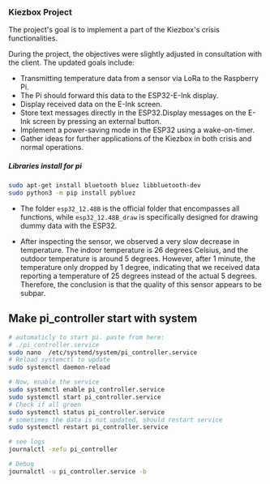 ### Kiezbox Project 

The project's goal is to implement a part of the Kiezbox's crisis functionalities. 

During the project, the objectives were slightly adjusted in consultation with the client. The updated goals include:

- Transmitting temperature data from a sensor via LoRa to the Raspberry Pi.
- The Pi should forward this data to the ESP32-E-Ink display.
- Display received data on the E-Ink screen.
- Store text messages directly in the ESP32.Display messages on the E-Ink screen by pressing an external button.
- Implement a power-saving mode in the ESP32 using a wake-on-timer.
- Gather ideas for further applications of the Kiezbox in both crisis and normal operations.

##### Libraries install for pi

```bash
sudo apt-get install bluetooth bluez libbluetooth-dev
sudo python3 -m pip install pybluez
```
- The folder `esp32_12.48B` is the official folder that encompasses all functions, while `esp32_12.48B_draw` is specifically designed for drawing dummy data with the ESP32.

- After inspecting the sensor, we observed a very slow decrease in temperature. The indoor temperature is 26 degrees Celsius, and the outdoor temperature is around 5 degrees. However, after 1 minute, the temperature only dropped by 1 degree, indicating that we received data reporting a temperature of 25 degrees instead of the actual 5 degrees. Therefore, the conclusion is that the quality of this sensor appears to be subpar.


## Make pi_controller start with system
```bash
# automaticly to start pi. paste from here:
# ./pi_controller.service
sudo nano  /etc/systemd/system/pi_controller.service
# Reload systemctl to update 
sudo systemctl daemon-reload

# Now, enable the service
sudo systemctl enable pi_controller.service
sudo systemctl start pi_controller.service
# Check if all green
sudo systemctl status pi_controller.service
# sometimes the data is not updated, should restart service
sudo systemctl restart pi_controller.service

# see logs
journalctl -xefu pi_controller

# Debug
journalctl -u pi_controller.service -b

```
